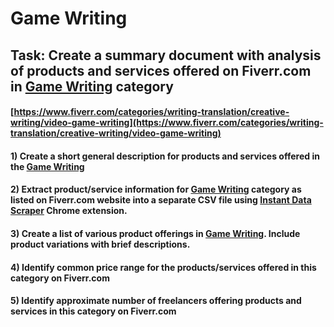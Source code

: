 # Game Writing
## Task: Create a summary document with analysis of products and services offered on Fiverr.com in [Game Writing](https://www.fiverr.com/categories/writing-translation/creative-writing/video-game-writing) category
#### [https://www.fiverr.com/categories/writing-translation/creative-writing/video-game-writing](https://www.fiverr.com/categories/writing-translation/creative-writing/video-game-writing)
#### 1) Create a short general description for products and services offered in the [Game Writing](https://www.fiverr.com/categories/writing-translation/creative-writing/video-game-writing)
#### 2) Extract product/service information for [Game Writing](https://www.fiverr.com/categories/writing-translation/creative-writing/video-game-writing) category as listed on Fiverr.com website into a separate CSV file using [Instant Data Scraper](https://chrome.google.com/webstore/detail/instant-data-scraper/ofaokhiedipichpaobibbnahnkdoiiah) Chrome extension.
#### 3) Create a list of various product offerings in [Game Writing](https://www.fiverr.com/categories/writing-translation/creative-writing/video-game-writing). Include product variations with brief descriptions.
#### 4) Identify common price range for the products/services offered in this category on Fiverr.com
#### 5) Identify approximate number of freelancers offering products and services in this category on Fiverr.com
